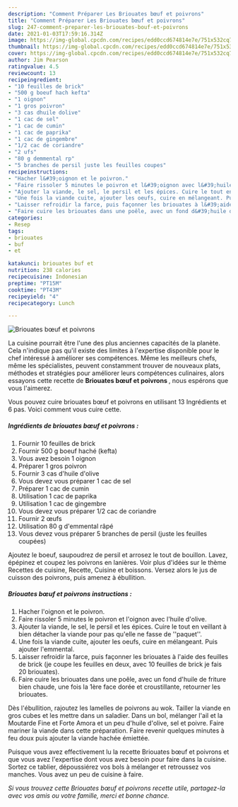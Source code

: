 ```yaml
---
description: "Comment Préparer Les Briouates bœuf et poivrons"
title: "Comment Préparer Les Briouates bœuf et poivrons"
slug: 247-comment-preparer-les-briouates-bouf-et-poivrons
date: 2021-01-03T17:59:16.314Z
image: https://img-global.cpcdn.com/recipes/edd0ccd674814e7e/751x532cq70/briouates-boeuf-et-poivrons-photo-principale-de-la-recette.jpg
thumbnail: https://img-global.cpcdn.com/recipes/edd0ccd674814e7e/751x532cq70/briouates-boeuf-et-poivrons-photo-principale-de-la-recette.jpg
cover: https://img-global.cpcdn.com/recipes/edd0ccd674814e7e/751x532cq70/briouates-boeuf-et-poivrons-photo-principale-de-la-recette.jpg
author: Jim Pearson
ratingvalue: 4.5
reviewcount: 13
recipeingredient:
- "10 feuilles de brick"
- "500 g boeuf hach kefta"
- "1 oignon"
- "1 gros poivron"
- "3 cas dhuile dolive"
- "1 cac de sel"
- "1 cac de cumin"
- "1 cac de paprika"
- "1 cac de gingembre"
- "1/2 cac de coriandre"
- "2 ufs"
- "80 g demmental rp"
- "5 branches de persil juste les feuilles coupes"
recipeinstructions:
- "Hacher l&#39;oignon et le poivron."
- "Faire rissoler 5 minutes le poivron et l&#39;oignon avec l&#39;huile d&#39;olive."
- "Ajouter la viande, le sel, le persil et les épices. Cuire le tout en veillant à bien détacher la viande pour pas qu&#39;elle ne fasse de &#39;&#39;paquet&#39;&#39;."
- "Une fois la viande cuite, ajouter les oeufs, cuire en mélangeant. Puis ajouter l&#39;emmental."
- "Laisser refroidir la farce, puis façonner les briouates à l&#39;aide des feuilles de brick (je coupe les feuilles en deux, avec 10 feuilles de brick je fais 20 briouates)."
- "Faire cuire les briouates dans une poêle, avec un fond d&#39;huile de friture bien chaude, une fois la 1ère face dorée et croustillante, retourner les briouates."
categories:
- Resep
tags:
- briouates
- buf
- et

katakunci: briouates buf et 
nutrition: 238 calories
recipecuisine: Indonesian
preptime: "PT15M"
cooktime: "PT43M"
recipeyield: "4"
recipecategory: Lunch

---
```



![Briouates bœuf et poivrons](https://img-global.cpcdn.com/recipes/edd0ccd674814e7e/751x532cq70/briouates-boeuf-et-poivrons-photo-principale-de-la-recette.jpg)

La cuisine pourrait être l'une des plus anciennes capacités de la planète. Cela n'indique pas qu'il existe des limites à l'expertise disponible pour le chef intéressé à améliorer ses compétences. Même les meilleurs chefs, même les spécialistes, peuvent constamment trouver de nouveaux plats, méthodes et stratégies pour améliorer leurs compétences culinaires, alors essayons cette recette de <strong> Briouates bœuf et poivrons </strong>, nous espérons que vous l'aimerez.

<!--inarticleads1-->

Vous pouvez cuire briouates bœuf et poivrons en utilisant 13 Ingrédients et 6 pas. Voici comment vous cuire cette.

##### Ingrédients de briouates bœuf et poivrons :

1. Fournir 10 feuilles de brick
1. Fournir 500 g boeuf haché (kefta)
1. Vous avez besoin 1 oignon
1. Préparer 1 gros poivron
1. Fournir 3 cas d&#39;huile d&#39;olive
1. Vous devez vous préparer 1 cac de sel
1. Préparer 1 cac de cumin
1. Utilisation 1 cac de paprika
1. Utilisation 1 cac de gingembre
1. Vous devez vous préparer 1/2 cac de coriandre
1. Fournir 2 œufs
1. Utilisation 80 g d&#39;emmental râpé
1. Vous devez vous préparer 5 branches de persil (juste les feuilles coupées)


Ajoutez le boeuf, saupoudrez de persil et arrosez le tout de bouillon. Lavez, épépinez et coupez les poivrons en lanières. Voir plus d&#39;idées sur le thème Recettes de cuisine, Recette, Cuisine et boissons. Versez alors le jus de cuisson des poivrons, puis amenez à ébullition. 

<!--inarticleads2-->

##### Briouates bœuf et poivrons instructions :

1. Hacher l&#39;oignon et le poivron.
1. Faire rissoler 5 minutes le poivron et l&#39;oignon avec l&#39;huile d&#39;olive.
1. Ajouter la viande, le sel, le persil et les épices. Cuire le tout en veillant à bien détacher la viande pour pas qu&#39;elle ne fasse de &#39;&#39;paquet&#39;&#39;.
1. Une fois la viande cuite, ajouter les oeufs, cuire en mélangeant. Puis ajouter l&#39;emmental.
1. Laisser refroidir la farce, puis façonner les briouates à l&#39;aide des feuilles de brick (je coupe les feuilles en deux, avec 10 feuilles de brick je fais 20 briouates).
1. Faire cuire les briouates dans une poêle, avec un fond d&#39;huile de friture bien chaude, une fois la 1ère face dorée et croustillante, retourner les briouates.


Dès l&#39;ébullition, rajoutez les lamelles de poivrons au wok. Tailler la viande en gros cubes et les mettre dans un saladier. Dans un bol, mélanger l&#39;ail et la Moutarde Fine et Forte Amora et un peu d&#39;huile d&#39;olive, sel et poivre. Faire mariner la viande dans cette préparation. Faire revenir quelques minutes à feu doux puis ajouter la viande hachée émiettée. 

<!--inarticleads1-->

<p>
Puisque vous avez effectivement lu la recette Briouates bœuf et poivrons et que vous avez l'expertise dont vous avez besoin pour faire dans la cuisine. Sortez ce tablier, dépoussiérez vos bols à mélanger et retroussez vos manches. Vous avez un peu de cuisine à faire.
</p>

<p>
<i>Si vous trouvez cette Briouates bœuf et poivrons recette utile, partagez-la avec vos amis ou votre famille, merci et bonne chance.</i>
</p>

